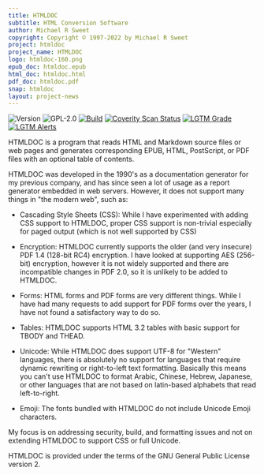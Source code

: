 ```yaml
---
title: HTMLDOC
subtitle: HTML Conversion Software
author: Michael R Sweet
copyright: Copyright © 1997-2022 by Michael R Sweet
project: htmldoc
project_name: HTMLDOC
logo: htmldoc-160.png
epub_doc: htmldoc.epub
html_doc: htmldoc.html
pdf_doc: htmldoc.pdf
snap: htmldoc
layout: project-news
---
```


![Version](https://img.shields.io/github/v/release/michaelrsweet/htmldoc?include_prereleases)
![GPL-2.0](https://img.shields.io/github/license/michaelrsweet/htmldoc)
[![Build](https://github.com/michaelrsweet/pdfio/workflows/Build/badge.svg)](https://github.com/michaelrsweet/htmldoc/actions/workflows/build.yml)
[![Coverity Scan Status](https://img.shields.io/coverity/scan/22389.svg)](https://scan.coverity.com/projects/michaelrsweet-htmldoc)
[![LGTM Grade](https://img.shields.io/lgtm/grade/cpp/github/michaelrsweet/htmldoc)](https://lgtm.com/projects/g/michaelrsweet/htmldoc/context:cpp)
[![LGTM Alerts](https://img.shields.io/lgtm/alerts/github/michaelrsweet/htmldoc)](https://lgtm.com/projects/g/michaelrsweet/htmldoc/)

HTMLDOC is a program that reads HTML and Markdown source files or web pages and
generates corresponding EPUB, HTML, PostScript, or PDF files with an optional
table of contents.

HTMLDOC was developed in the 1990's as a documentation generator for my previous
company, and has since seen a lot of usage as a report generator embedded in web
servers.  However, it does not support many things in "the modern web", such as:

- Cascading Style Sheets (CSS): While I have experimented with adding CSS
  support to HTMLDOC, proper CSS support is non-trivial especially for paged
  output (which is not well supported by CSS)

- Encryption: HTMLDOC currently supports the older (and very insecure) PDF 1.4
  (128-bit RC4) encryption.  I have looked at supporting AES (256-bit)
  encryption, however it is not widely supported and there are incompatible
  changes in PDF 2.0, so it is unlikely to be added to HTMLDOC.

- Forms: HTML forms and PDF forms are very different things.  While I have had
  many requests to add support for PDF forms over the years, I have not found a
  satisfactory way to do so.

- Tables: HTMLDOC supports HTML 3.2 tables with basic support for TBODY and
  THEAD.

- Unicode: While HTMLDOC does support UTF-8 for "Western" languages, there is
  absolutely no support for languages that require dynamic rewriting or
  right-to-left text formatting.  Basically this means you can't use HTMLDOC
  to format Arabic, Chinese, Hebrew, Japanese, or other languages that are not
  based on latin-based alphabets that read left-to-right.

- Emoji: The fonts bundled with HTMLDOC do not include Unicode Emoji characters.

My focus is on addressing security, build, and formatting issues and not on
extending HTMLDOC to support CSS or full Unicode.

HTMLDOC is provided under the terms of the GNU General Public License version 2.
